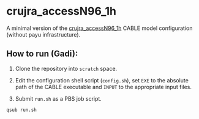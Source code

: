 # crujra_accessN96_1h
A minimal version of the [crujra_accessN96_1h](https://github.com/CABLE-LSM/crujra_accessN96_1h) CABLE model configuration (without payu infrastructure).

## How to run (Gadi):

1. Clone the repository into `scratch` space.

2. Edit the configuration shell script (`config.sh`), set `EXE` to the absolute path of the CABLE executable and `INPUT` to the appropriate input files.

3. Submit `run.sh` as a PBS job script.

```sh
qsub run.sh
```

